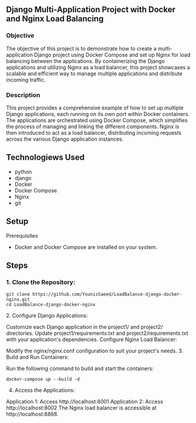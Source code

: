 ## Django Multi-Application Project with Docker and Nginx Load Balancing

### Objective
The objective of this project is to demonstrate how to create a multi-application Django project using Docker Compose and set up Nginx for load balancing between the applications. By containerizing the Django applications and utilizing Nginx as a load balancer, this project showcases a scalable and efficient way to manage multiple applications and distribute incoming traffic.

### Description
This project provides a comprehensive example of how to set up multiple Django applications, each running on its own port within Docker containers. The applications are orchestrated using Docker Compose, which simplifies the process of managing and linking the different components. Nginx is then introduced to act as a load balancer, distributing incoming requests across the various Django application instances.

## Technologiews Used
- python
- django
- Docker
- Docker Compose
- Nginx
- git

## Setup
Prerequisites
- Docker and Docker Compose are installed on your system.
## Steps
<detail>
<summary><h3>1. Clone the Repository:</h3>
<summary>

```
git clone https://github.com/YounisSaeed/LoadBalance-django-docker-nginx.git
cd LoadBalance-django-docker-nginx
```
</detail>
2. Configure Django Applications:

Customize each Django application in the project1/ and project2/ directories.
Update project1/requirements.txt and project2/requirements.txt with your application's dependencies.
Configure Nginx Load Balancer:

Modify the nginx/nginx.conf configuration to suit your project's needs.
3. Build and Run Containers:

Run the following command to build and start the containers:

```
docker-compose up --build -d

```
4. Access the Applications:

Application 1: Access http://localhost:8001
Application 2: Access http://localhost:8002
The Nginx load balancer is accessible at http://localhost:8888.




